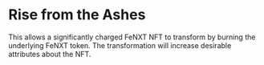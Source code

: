 # Rise from the Ashes

This allows a significantly charged FeNXT NFT to transform by burning the underlying FeNXT token. The transformation will increase desirable attributes about the NFT.&#x20;
